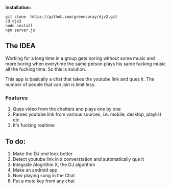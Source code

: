 
**Installation:**
```
git clone  https://github.com/greenspray/djv2.git
cd djv2
node install
npm server.js
```

## The IDEA

Working for a long time in a group gets boring without some music and more boring when everytime the same person plays his same fucking music all the fucking time. So this is solution.

This app is basically a chat that takes the youtube link and ques it. The number of people that can join is limit less.


### Features

1. Ques video from the chatters and plays one by one
2. Parses youtube link from various sources, i.e. mobile, desktop, playlist etc.
3. It's fucking realtime


## To do:
1. Make the DJ end look better
2. Detect youtube link in a converstation and automatically que it
3. Integrate Alogrithm X, the DJ algorithm
4. Make an android app
5. Now playing song in the Chat
6. Put a mute key from any chat


